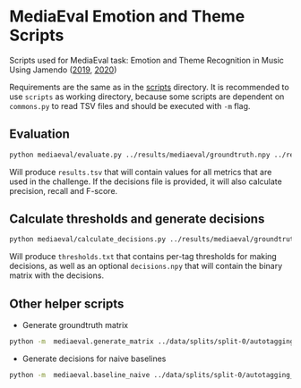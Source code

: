 # MediaEval Emotion and Theme Scripts

Scripts used for MediaEval task: Emotion and Theme Recognition in Music Using Jamendo ([2019](https://multimediaeval.github.io/2019-Emotion-and-Theme-Recognition-in-Music-Task/), [2020](https://multimediaeval.github.io/2020-Emotion-and-Theme-Recognition-in-Music-Task/))

Requirements are the same as in the [scripts](/scripts/requirements.txt) directory. It is recommended to use `scripts` as working directory, because some scripts are dependent on `commons.py` to read TSV files and should be executed with `-m` flag.

## Evaluation

```bash
python mediaeval/evaluate.py ../results/mediaeval/groundtruth.npy ../results/mediaeval/predictions.npy -d ../results/mediaeval/decisions.npy -o ../results/mediaeval/results.tsv
```

Will produce `results.tsv` that will contain values for all metrics that are used in the challenge. If the decisions file is provided, it will also calculate precision, recall and F-score.

## Calculate thresholds and generate decisions

```bash
python mediaeval/calculate_decisions.py ../results/mediaeval/groundtruth.npy ../results/mediaeval/predictions.npy ../results/mediaeval/thresholds.txt ../data/tags/moodtheme_split.txt --decision-file ../results/mediaeval/decisions.npy
```

Will produce `thresholds.txt` that contains per-tag thresholds for making decisions, as well as an optional `decisions.npy` that will contain the binary matrix with the decisions.

## Other helper scripts

* Generate groundtruth matrix

```bash
python -m  mediaeval.generate_matrix ../data/splits/split-0/autotagging_moodtheme-test.tsv ../data/tags/moodtheme_split.txt ../results/mediaeval2019/groundtruth.npy 
```

* Generate decisions for naive baselines

```bash
python -m  mediaeval.baseline_naive ../data/splits/split-0/autotagging_moodtheme-train.tsv ../data/splits/split-0/autotagging_moodtheme-test.tsv ../data/tags/moodtheme_split.txt ../results/mediaeval2019/baseline_popular_decisions_tracks.npy 
```
